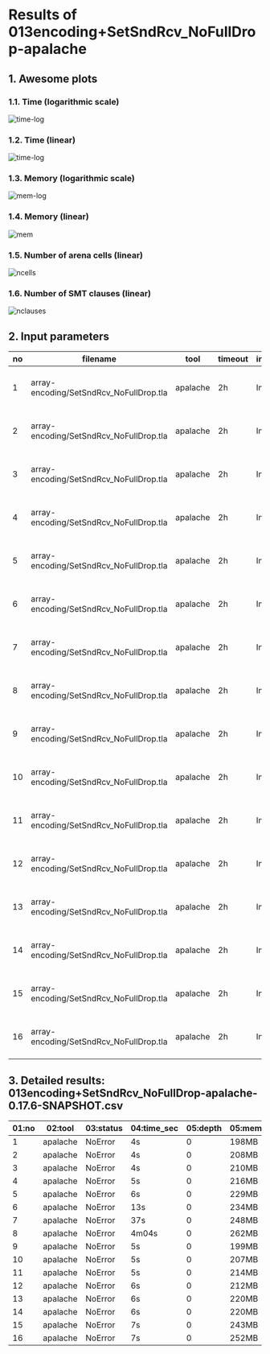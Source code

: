 # Results of 013encoding+SetSndRcv_NoFullDrop-apalache


## 1. Awesome plots

### 1.1. Time (logarithmic scale)

![time-log](013encoding+SetSndRcv_NoFullDrop-apalache-time-log.svg "Time Log")

### 1.2. Time (linear)

![time-log](013encoding+SetSndRcv_NoFullDrop-apalache-time.svg "Time Log")

### 1.3. Memory (logarithmic scale)

![mem-log](013encoding+SetSndRcv_NoFullDrop-apalache-mem-log.svg "Memory Log")

### 1.4. Memory (linear)

![mem](013encoding+SetSndRcv_NoFullDrop-apalache-mem.svg "Memory Log")

### 1.5. Number of arena cells (linear)

![ncells](013encoding+SetSndRcv_NoFullDrop-apalache-ncells.svg "Number of arena cells")

### 1.6. Number of SMT clauses (linear)

![nclauses](013encoding+SetSndRcv_NoFullDrop-apalache-nclauses.svg "Number of SMT clauses")

## 2. Input parameters

no  |  filename                                 |  tool      |  timeout  |  init  |  inv  |  next  |  args
----|-------------------------------------------|------------|-----------|--------|-------|--------|-----------------------------------------------------
1   |  array-encoding/SetSndRcv_NoFullDrop.tla  |  apalache  |  2h       |  Init  |  Inv  |  Next  |  --smt-encoding=arrays --length=0 --cinit=CInit0
2   |  array-encoding/SetSndRcv_NoFullDrop.tla  |  apalache  |  2h       |  Init  |  Inv  |  Next  |  --smt-encoding=arrays --length=2 --cinit=CInit2
3   |  array-encoding/SetSndRcv_NoFullDrop.tla  |  apalache  |  2h       |  Init  |  Inv  |  Next  |  --smt-encoding=arrays --length=4 --cinit=CInit4
4   |  array-encoding/SetSndRcv_NoFullDrop.tla  |  apalache  |  2h       |  Init  |  Inv  |  Next  |  --smt-encoding=arrays --length=6 --cinit=CInit6
5   |  array-encoding/SetSndRcv_NoFullDrop.tla  |  apalache  |  2h       |  Init  |  Inv  |  Next  |  --smt-encoding=arrays --length=8 --cinit=CInit8
6   |  array-encoding/SetSndRcv_NoFullDrop.tla  |  apalache  |  2h       |  Init  |  Inv  |  Next  |  --smt-encoding=arrays --length=10 --cinit=CInit10
7   |  array-encoding/SetSndRcv_NoFullDrop.tla  |  apalache  |  2h       |  Init  |  Inv  |  Next  |  --smt-encoding=arrays --length=12 --cinit=CInit12
8   |  array-encoding/SetSndRcv_NoFullDrop.tla  |  apalache  |  2h       |  Init  |  Inv  |  Next  |  --smt-encoding=arrays --length=14 --cinit=CInit14
9   |  array-encoding/SetSndRcv_NoFullDrop.tla  |  apalache  |  2h       |  Init  |  Inv  |  Next  |  --smt-encoding=oopsla19 --length=0 --cinit=CInit0
10  |  array-encoding/SetSndRcv_NoFullDrop.tla  |  apalache  |  2h       |  Init  |  Inv  |  Next  |  --smt-encoding=oopsla19 --length=2 --cinit=CInit2
11  |  array-encoding/SetSndRcv_NoFullDrop.tla  |  apalache  |  2h       |  Init  |  Inv  |  Next  |  --smt-encoding=oopsla19 --length=4 --cinit=CInit4
12  |  array-encoding/SetSndRcv_NoFullDrop.tla  |  apalache  |  2h       |  Init  |  Inv  |  Next  |  --smt-encoding=oopsla19 --length=6 --cinit=CInit6
13  |  array-encoding/SetSndRcv_NoFullDrop.tla  |  apalache  |  2h       |  Init  |  Inv  |  Next  |  --smt-encoding=oopsla19 --length=8 --cinit=CInit8
14  |  array-encoding/SetSndRcv_NoFullDrop.tla  |  apalache  |  2h       |  Init  |  Inv  |  Next  |  --smt-encoding=oopsla19 --length=10 --cinit=CInit10
15  |  array-encoding/SetSndRcv_NoFullDrop.tla  |  apalache  |  2h       |  Init  |  Inv  |  Next  |  --smt-encoding=oopsla19 --length=12 --cinit=CInit12
16  |  array-encoding/SetSndRcv_NoFullDrop.tla  |  apalache  |  2h       |  Init  |  Inv  |  Next  |  --smt-encoding=oopsla19 --length=14 --cinit=CInit14

## 3. Detailed results: 013encoding+SetSndRcv_NoFullDrop-apalache-0.17.6-SNAPSHOT.csv

01:no  |  02:tool   |  03:status  |  04:time_sec  |  05:depth  |  05:mem_kb  |  10:ninit_trans  |  11:ninit_trans  |  12:ncells  |  13:nclauses  |  14:navg_clause_len
-------|------------|-------------|---------------|------------|-------------|------------------|------------------|-------------|---------------|--------------------
1      |  apalache  |  NoError    |  4s           |  0         |  198MB      |  0               |  0               |  12         |  7.0          |  5.0
2      |  apalache  |  NoError    |  4s           |  0         |  208MB      |  0               |  0               |  80         |  79           |  8.0
3      |  apalache  |  NoError    |  4s           |  0         |  210MB      |  0               |  0               |  214        |  233          |  10
4      |  apalache  |  NoError    |  5s           |  0         |  216MB      |  0               |  0               |  372        |  435          |  11
5      |  apalache  |  NoError    |  6s           |  0         |  229MB      |  0               |  0               |  554        |  685          |  12
6      |  apalache  |  NoError    |  13s          |  0         |  234MB      |  0               |  0               |  760        |  983          |  12
7      |  apalache  |  NoError    |  37s          |  0         |  248MB      |  0               |  0               |  990        |  1.0K         |  12
8      |  apalache  |  NoError    |  4m04s        |  0         |  262MB      |  0               |  0               |  1.0K       |  1.0K         |  13
9      |  apalache  |  NoError    |  5s           |  0         |  199MB      |  0               |  0               |  13         |  11           |  6.0
10     |  apalache  |  NoError    |  5s           |  0         |  207MB      |  0               |  0               |  88         |  99           |  8.0
11     |  apalache  |  NoError    |  5s           |  0         |  214MB      |  0               |  0               |  240        |  289          |  10
12     |  apalache  |  NoError    |  6s           |  0         |  212MB      |  0               |  0               |  416        |  527          |  11
13     |  apalache  |  NoError    |  6s           |  0         |  220MB      |  0               |  0               |  616        |  813          |  12
14     |  apalache  |  NoError    |  6s           |  0         |  220MB      |  0               |  0               |  840        |  1.0K         |  13
15     |  apalache  |  NoError    |  7s           |  0         |  243MB      |  0               |  0               |  1.0K       |  1.0K         |  14
16     |  apalache  |  NoError    |  7s           |  0         |  252MB      |  0               |  0               |  1.0K       |  1.0K         |  14
